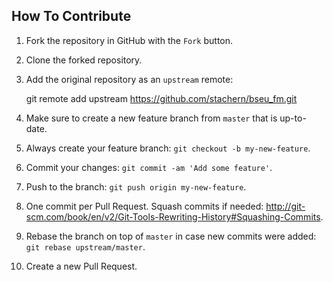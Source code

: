 ## How To Contribute

1. Fork the repository in GitHub with the `Fork` button.
2. Clone the forked repository.
3. Add the original repository as an `upstream` remote:

    git remote add upstream https://github.com/stachern/bseu_fm.git

4. Make sure to create a new feature branch from `master` that is up-to-date.
5. Always create your feature branch: `git checkout -b my-new-feature`.
6. Commit your changes: `git commit -am 'Add some feature'`.
7. Push to the branch: `git push origin my-new-feature`.
8. One commit per Pull Request. Squash commits if needed:
http://git-scm.com/book/en/v2/Git-Tools-Rewriting-History#Squashing-Commits.
9. Rebase the branch on top of `master` in case new commits were added:
`git rebase upstream/master`.
10. Create a new Pull Request.
